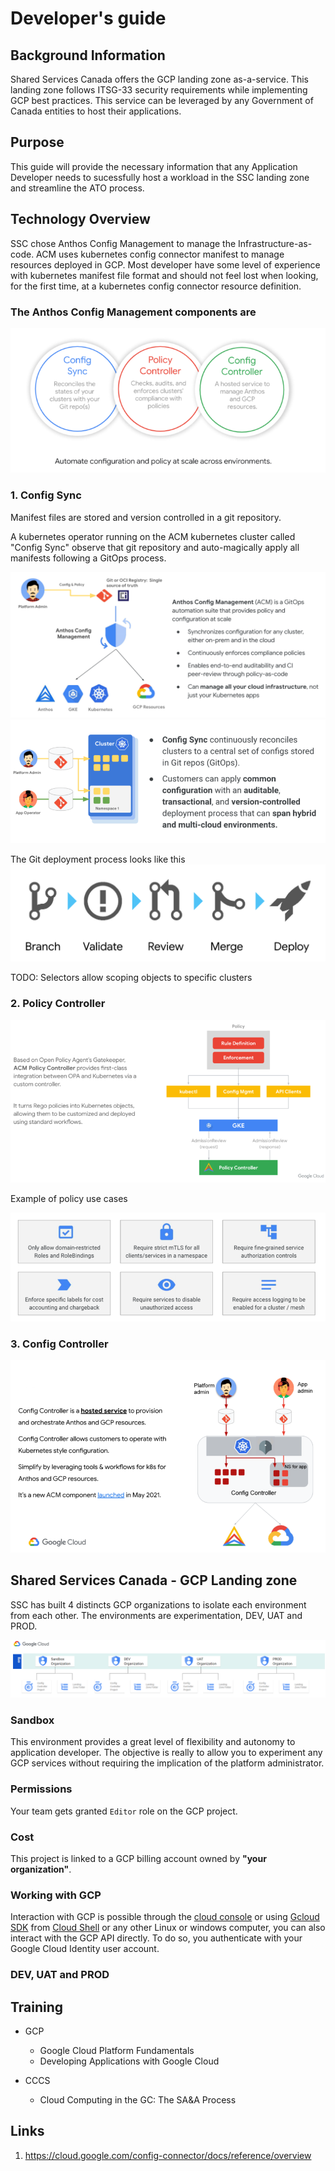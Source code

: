 # Developer's guide

## Background Information

Shared Services Canada offers the GCP landing zone as-a-service. This landing zone follows ITSG-33 security requirements while implementing GCP best practices. This service can be leveraged by any Government of Canada entities to host their applications.

## Purpose

This guide will provide the necessary information that any Application Developer needs to sucessfully host a workload in the SSC landing zone and streamline the ATO process. 

## Technology Overview

SSC chose Anthos Config Management to manage the Infrastructure-as-code. ACM uses kubernetes config connector manifest to manage resources deployed in GCP. Most developer have some level of experience with kubernetes manifest file format and should not feel lost when looking, for the first time, at a kubernetes config connector resource definition.

### The Anthos Config Management components are 

![ACM Components](img/acm-components.png)

### 1. Config Sync

Manifest files are stored and version controlled in a git repository.

A kubernetes operator running on the ACM kubernetes cluster called "Config Sync" observe that git repository and auto-magically apply all manifests following a GitOps process.

![Config-Sync](img/config-sync.png)
![GitOps](img/gitops.png)

The Git deployment process looks like this
![Git Process](img/git-deployment-process.png)

TODO: Selectors allow scoping objects to specific clusters

### 2. Policy Controller

![Policy Controller](img/policy-controller.png)

Example of policy use cases

![use cases](img/policy-use-cases.png)

### 3. Config Controller

![config controller](img/config-controller.png)

## Shared Services Canada - GCP Landing zone

SSC has built 4 distincts GCP organizations to isolate each environment from each other. The environments are experimentation, DEV, UAT and PROD.

![organizations](img/organizations.png)


### Sandbox

  This environment provides a great level of flexibility and autonomy to application developer. The objective is really to allow you to experiment any GCP services without requiring the implication of the platform administrator. 
  
  ### Permissions

  Your team gets granted `Editor` role on the GCP project. 
  
  ### Cost

  This project is linked to a GCP billing account owned by **"your organization"**. 
  
  ### Working with GCP

  Interaction with GCP is possible through the [cloud console](https://console.cloud.google.com/) or using [Gcloud SDK](https://cloud.google.com/sdk/docs/) from [Cloud Shell](https://cloud.google.com/shell/docs/) or any other Linux or windows computer, you can also interact with the GCP API directly. To do so, you authenticate with your Google Cloud Identity user account.

### DEV, UAT and PROD

## Training
- GCP
    - Google Cloud Platform Fundamentals
    - Developing Applications with Google Cloud

- CCCS
    - Cloud Computing in the GC: The SA&A Process

## Links

1. https://cloud.google.com/config-connector/docs/reference/overview
